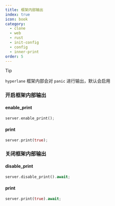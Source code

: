 ```yaml
---
title: 框架内部输出
index: true
icon: book
category:
  - clone
  - web
  - rust
  - init-config
  - config
  - inner-print
order: 5
---
```


<Share colorful />

> [!tip]
>
> `hyperlane` 框架内部会对 `panic` 进行输出，默认会启用

### 开启框架内部输出

#### enable_print

```rust
server.enable_print();
```

#### print

```rust
server.print(true);
```

### 关闭框架内部输出

#### disable_print

```rust
server.disable_print().await;
```

#### print

```rust
server.print(true).await;
```

<Bottom />
